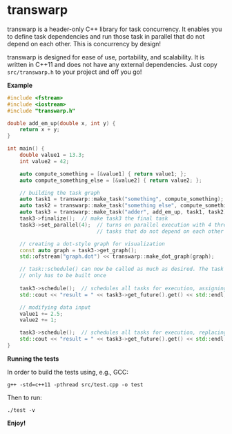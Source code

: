 # transwarp

transwarp is a header-only C++ library for task concurrency. It enables you to define
task dependencies and run those task in parallel that do not depend on each other.
This is concurrency by design!

transwarp is designed for ease of use, portability, and scalability. It is written in 
C++11 and does not have any external dependencies. Just copy `src/transwarp.h` 
to your project and off you go!

**Example**

```cpp
#include <fstream>
#include <iostream>
#include "transwarp.h"

double add_em_up(double x, int y) {
    return x + y;
}

int main() {
    double value1 = 13.3;
    int value2 = 42;

    auto compute_something = [&value1] { return value1; };
    auto compute_something_else = [&value2] { return value2; };

    // building the task graph
    auto task1 = transwarp::make_task("something", compute_something);
    auto task2 = transwarp::make_task("something else", compute_something_else);
    auto task3 = transwarp::make_task("adder", add_em_up, task1, task2);
    task3->finalize();  // make task3 the final task
    task3->set_parallel(4);  // turns on parallel execution with 4 threads for 
                             // tasks that do not depend on each other 

    // creating a dot-style graph for visualization
    const auto graph = task3->get_graph();
    std::ofstream("graph.dot") << transwarp::make_dot_graph(graph);

    // task::schedule() can now be called as much as desired. The task graph
    // only has to be built once
    
    task3->schedule();  // schedules all tasks for execution, assigning a future to each task
    std::cout << "result = " << task3->get_future().get() << std::endl;  // result = 55.3

    // modifying data input
    value1 += 2.5;
    value2 += 1;

    task3->schedule();  // schedules all tasks for execution, replacing the existing futures
    std::cout << "result = " << task3->get_future().get() << std::endl;  // result = 58.8
}
```

**Running the tests**

In order to build the tests using, e.g., GCC:
```
g++ -std=c++11 -pthread src/test.cpp -o test
```
Then to run:
```
./test -v
```

**Enjoy!**
